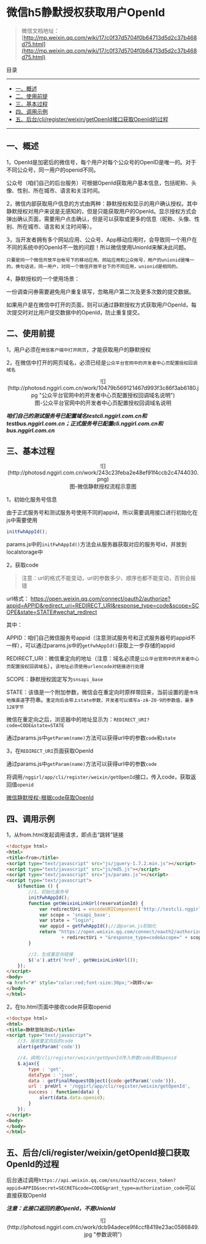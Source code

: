 # 微信h5静默授权获取用户OpenId

>微信文档地址：[http://mp.weixin.qq.com/wiki/17/c0f37d5704f0b64713d5d2c37b468d75.html](http://mp.weixin.qq.com/wiki/17/c0f37d5704f0b64713d5d2c37b468d75.html)


目录

---

* [一、概述](#1)
* [二、使用前提](#2)
* [三、基本过程](#3)
* [四、调用示例](#4)
* [五、后台/cli/register/weixin/getOpenId接口获取OpenId的过程](#5)

---


<h2 id="1">一、概述</h2>

1，OpenId是加密后的微信号，每个用户对每个公众号的OpenID是唯一的。对于不同公众号，同一用户的openid不同。

公众号（咱们自己的后台服务）可根据OpenId获取用户基本信息，包括昵称、头像、性别、所在城市、语言和关注时间。

2，微信内部获取用户信息的方式由两种：静默授权和显示的用户确认授权。其中静默授权对用户来说是无感知的，但是只能获取用户的OpenId。显示授权方式会弹出确认页面，需要用户点击确认，但是可以获取或更多的信息（昵称、头像、性别、所在城市、语言和关注时间等）。

3，当开发者拥有多个网站应用、公众号、App移动应用时，会导致同一个用户在不同的系统中的OpenId不一致的问题！所以微信使用UnionId来解决此问题。

`只要是同一个微信开放平台帐号下的移动应用、网站应用和公众帐号，用户的unionid是唯一的。换句话说，同一用户，对同一个微信开放平台下的不同应用，unionid是相同的。`

4，静默授权的一个使用场景：

一份调查问券需要避免用户重复填写，忽略用户第二次及更多次数的提交数据。

如果用户是在微信中打开的页面，则可以通过静默授权方式获取用户OpenId，每次提交时对比用户提交数据中的OpenId，防止重复提交。


<h2 id="2">二、使用前提</h2>

1，用户必须在`微信客户端中打开网页`，才能获取用户的静默授权

2，在微信中打开的网页域名，必须已经是`公众平台官网中的开发者中心页配置授权回调域名`

<center>![](http://photosd.nggirl.com.cn/work/10479b569121467d993f3c86f3ab6180.jpg "公众平台官网中的开发者中心页配置授权回调域名说明")</center>

<center>图-公众平台官网中的开发者中心页配置授权回调域名说明</center>

***咱们自己的测试服务号已配置域名testcli.nggirl.com.cn和testbus.nggirl.com.cn；正式服务号已配置cli.nggirl.com.cn和bus.nggirl.com.cn***


<h2 id="3">三、基本过程</h2>

<center id="3.1">![](http://photosd.nggirl.com.cn/work/243c23feba2e48ef91f4ccb2c4744030.png)</center>

<center>图-微信静默授权流程示意图</center>

1，初始化服务号信息

由于正式服务号和测试服务号使用不同的appid，所以需要调用接口进行初始化在js中需要使用

```javascript
initFwhAppId();
```

params.js中的`initFwhAppId()`方法会从服务器获取对应的服务号id，并放到localstorage中


2，获取code

>注意：url的格式不能变动，url的参数多少、顺序也都不能变动，否则会报错

url格式：
https://open.weixin.qq.com/connect/oauth2/authorize?appid=APPID&redirect_uri=REDIRECT_URI&response_type=code&scope=SCOPE&state=STATE#wechat_redirect

其中：

APPID：咱们自己微信服务号appid（注意测试服务号和正式服务器号的appid不一样），可以通过params.js中的`getFwhAppId()`获取上一步存储的appid

REDIRECT_URI：微信重定向的地址（注意：域名必须是`公众平台官网中的开发者中心页配置授权回调域名`），`该地址必须使用urlencode对链接进行处理`

SCOPE：静默授权固定写为`snsapi_base`

STATE：该值是一个附加参数，微信会在重定向时原样带回来，当前设置的是`市场地推渠道`字符串。`重定向后会带上state参数，开发者可以填写a-zA-Z0-9的参数值，最多128字节`

微信在重定向之后，浏览器中的地址显示为：`REDIRECT_URI?code=CODE&state=STATE`

通过params.js中`getParam(name)`方法可以获得url中的参数`code`和`state`

3，在`REDIRECT_URI`页面获取OpenId

通过params.js中`getParam(name)`方法可以获得url中的参数`code`

将调用`/nggirl/app/cli/register/weixin/getOpenId`接口，传入code，获取返回值`openid`

[微信静默授权-根据code获取OpenId](../nggirl/[C端]微信授权V1.4.2.md#1)

<h2 id="4">四、调用示例</h2>

1，从from.html发起调用请求，即点击“跳转”链接

```html
<!doctype html>
<html>
<title>from</title>
<script type="text/javascript" src="js/jquery-1.7.2.min.js"></script>
<script type="text/javascript" src="js/md5.js"></script>
<script type="text/javascript" src="js/params.js"></script>
<script type="text/javascript">
    $(function () {
        //1，初始化服务号
        initFwhAppId();
        function getWeixinLinkUrl(reservationId) {
            var redirectUri = encodeURIComponent('http://testcli.nggirl.com.cn/nggirl/h5/cosmetic/to.html');
            var scope = 'snsapi_base';
            var state = "login";
            var appid = getFwhAppId();//由param.js初始化
            return "https://open.weixin.qq.com/connect/oauth2/authorize?appid=" + appid + "&redirect_uri="
                    + redirectUri + "&response_type=code&scope=" + scope + "&state=" + state + "#wechat_redirect";
        }

        //2，生成重定向链接
        $('a').attr('href', getWeixinLinkUrl());
    });
</script>
<body>
<a href="#" style="color:red;font-size:30px;">跳转</a>
</body>
</html>
```

2，在to.html页面中接收code并获取openid

```html
<!doctype html>
<html>
<title>静默登陆测试</title>
<script type="text/javascript">
    //3，接收重定向后的code
    alert(getParam('code'))

    //4，调用/cli/register/weixin/getOpenId传入参数code获取openid
    $.ajax({
  		type : 'get',
  		dataType : 'json',
  		data : getFinalRequestObject({code:getParam('code')}),
  		url : preUrl + '/nggirl/app/cli/register/weixin/getOpenId',
  		success : function(data) {
  			alert(data.data.openid);
  		}				
    });
</script>
<body>
</body>
</html>
```

<h2 id="5">五、后台/cli/register/weixin/getOpenId接口获取OpenId的过程</h2>

后台通过调用`https://api.weixin.qq.com/sns/oauth2/access_token?appid=APPID&secret=SECRET&code=CODE&grant_type=authorization_code`可以直接获取OpenId

***注意：此接口返回的是OpenId，不是UnionId***

<center>![](http://photosd.nggirl.com.cn/work/dcb94adece9f4ccf8419e23ac0586849.jpg "参数说明")</center>

